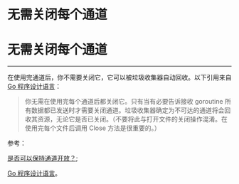 # 无需关闭每个通道

# 无需关闭每个通道

* * *

在使用完通道后，你不需要关闭它，它可以被垃圾收集器自动回收。以下引用来自[Go 程序设计语言](http://www.gopl.io/)：

> 你无需在使用完每个通道后都关闭它。只有当有必要告诉接收 goroutine 所有数据都已发送时才需要关闭通道。垃圾收集器确定为不可达的通道将会回收其资源，无论它是否已关闭。（不要将此与打开文件的关闭操作混淆。在使用完每个文件后调用 Close 方法是很重要的。）

参考：

[是否可以保持通道开放？](http://stackoverflow.com/questions/8593645/is-it-ok-to-leave-a-channel-open);

[Go 程序设计语言](http://www.gopl.io/)。
